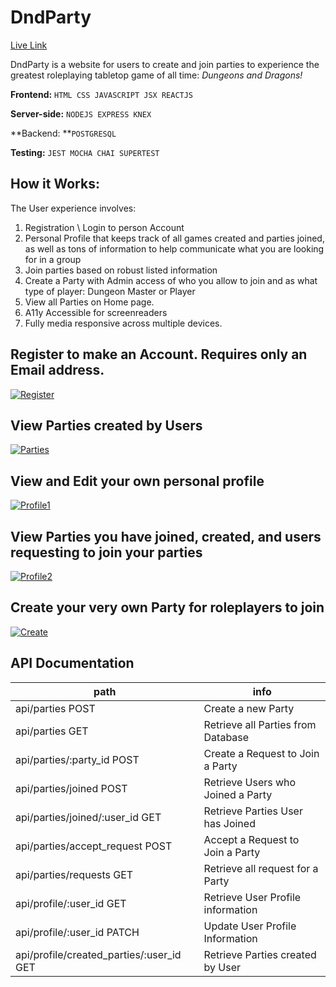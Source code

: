 # DndParty 

[Live Link](https://dndparty.vercel.app/ "Live Link")

DndParty is a website for users to create and join parties to experience the greatest roleplaying tabletop game of all time: *Dungeons and Dragons!*

**Frontend:** `HTML CSS JAVASCRIPT JSX REACTJS `

**Server-side:**  `NODEJS EXPRESS KNEX`

**Backend: **`POSTGRESQL`

**Testing:** `JEST MOCHA CHAI SUPERTEST`

## **How it Works:**
The User experience involves:
1. Registration \  Login to person Account
2. Personal Profile that keeps track of all games created and parties joined,
as well as tons of information to help communicate what you are looking for in a group
3. Join parties based on robust listed information
4. Create a Party with Admin access of who you allow to join and as what type of player: Dungeon Master or Player
5. View all Parties on Home page.
6. A11y Accessible for screenreaders
7. Fully media responsive across multiple devices.

## Register to make an Account. Requires only an Email address.
[![Register](https://i.ibb.co/SyMTycj/Ss1.png "Register")](https://i.ibb.co/SyMTycj/Ss1.png "Register")

## View Parties created by Users
[![Parties](https://i.ibb.co/hdS6KC9/Ss2.png "Parties")](https://i.ibb.co/hdS6KC9/Ss2.png "Parties")

## View and Edit your own personal profile
[![Profile1](https://i.ibb.co/whmwBrK/Ss3.png "Profile1")](https://i.ibb.co/whmwBrK/Ss3.png "Profile1")

## View Parties you have joined, created, and users requesting to join your parties
[![Profile2](https://i.ibb.co/KxWrtbD/Ss4.png "Profile2")](https://i.ibb.co/KxWrtbD/Ss4.png "Profile2")

## Create your very own Party for roleplayers to join
[![Create](https://i.ibb.co/YW2DnqX/Ss5.png "Create")](https://i.ibb.co/YW2DnqX/Ss5.png "Create")


## API Documentation

| path   |  info  |
| ------------ | ------------ |
|  api/parties POST |  Create a new Party |
|  api/parties GET  |  Retrieve all Parties from Database |
|  api/parties/:party_id POST |  Create a Request to Join a Party |
|  api/parties/joined POST |  Retrieve Users who Joined a Party |
|  api/parties/joined/:user_id GET |  Retrieve Parties User has Joined |
|  api/parties/accept_request POST | Accept a Request to Join a Party  |
|  api/parties/requests GET |  Retrieve all request for a Party |
|  api/profile/:user_id GET | Retrieve User Profile information   |
|  api/profile/:user_id PATCH | Update User Profile Information  |
|  api/profile/created_parties/:user_id GET |  Retrieve Parties created by User |


